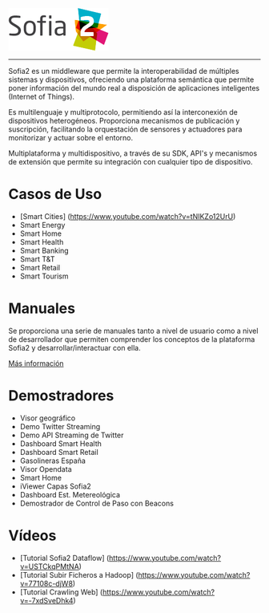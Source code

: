 
  ![](./images/logo_sofia2_grande.png)   
  -------------------------------------------------------------------------------------- -- --
  
Sofia2 es un middleware que permite la interoperabilidad de múltiples sistemas y dispositivos, ofreciendo una plataforma semántica que permite poner información del mundo real a disposición de aplicaciones inteligentes (Internet of Things).

Es multilenguaje y multiprotocolo, permitiendo así la interconexión de dispositivos heterogéneos. Proporciona mecanismos de publicación y suscripción, facilitando la orquestación de sensores y actuadores para monitorizar y actuar sobre el entorno.

Multiplataforma y multidispositivo, a través de su SDK, API's y mecanismos de extensión que permite su integración con cualquier tipo de dispositivo.

Casos de Uso
============
* [Smart Cities] (https://www.youtube.com/watch?v=tNIKZo12UrU)
* Smart Energy
* Smart Home
* Smart Health
* Smart Banking
* Smart T&T
* Smart Retail
* Smart Tourism

Manuales
========
Se proporciona una serie de manuales tanto a nivel de usuario como a nivel de desarrollador que permiten comprender los conceptos de la plataforma Sofia2 y desarrollar/interactuar con ella.

[Más información](manuals/index.rmd)

Demostradores
=============
* Visor geográfico
* Demo Twitter Streaming
* Demo API Streaming de Twitter
* Dashboard Smart Health
* Dashboard Smart Retail
* Gasolineras España
* Visor Opendata
* Smart Home
* iViewer Capas Sofia2
* Dashboard Est. Metereológica
* Demostrador de Control de Paso con Beacons

Vídeos
======
* [Tutorial Sofia2 Dataflow] (https://www.youtube.com/watch?v=USTCkqPMtNA)
* [Tutorial Subir Ficheros a Hadoop] (https://www.youtube.com/watch?v=77108c-djW8)
* [Tutorial Crawling Web] (https://www.youtube.com/watch?v=-7xdSveDhk4)





